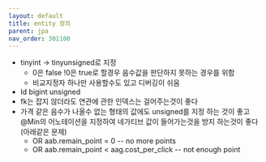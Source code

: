 ```yaml
---
layout: default
title: entity 정의
parent: jpa
nav_order: 301100
---
```


* tinyint -> tinyunsigned로 지정
    * 0은 false !0은 true로 할경우 음수값을 판단하지 못하는 경우를 위함
    * 비교지정자 하나만 사용할수도 있고 디버깅이 쉬움
* Id bigint unsigned
* fk는 잡지 않더라도 연관에 관한 인덱스는 걸어주는것이 좋다
* 가격 같은 음수가 나올수 없는 형태의 값에도 unsigned를 지정 하는 것이 좋고 @Min의 어노테이션을 지정하여 네가티브 값이 들어가는것을 방지 하는것이 좋다(아래같은 문제)
    * OR aab.remain_point = 0 -- no more points
    * OR aab.remain_point < aag.cost_per_click -- not enough point
